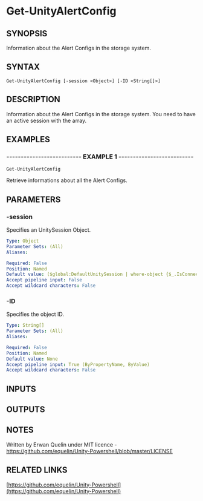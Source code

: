 # Get-UnityAlertConfig

## SYNOPSIS
Information about the Alert Configs in the storage system.

## SYNTAX

```
Get-UnityAlertConfig [-session <Object>] [-ID <String[]>]
```

## DESCRIPTION
Information about the Alert Configs in the storage system.
You need to have an active session with the array.

## EXAMPLES

### -------------------------- EXAMPLE 1 --------------------------
```
Get-UnityAlertConfig
```

Retrieve informations about all the Alert Configs.

## PARAMETERS

### -session
Specifies an UnitySession Object.

```yaml
Type: Object
Parameter Sets: (All)
Aliases: 

Required: False
Position: Named
Default value: ($global:DefaultUnitySession | where-object {$_.IsConnected -eq $true})
Accept pipeline input: False
Accept wildcard characters: False
```

### -ID
Specifies the object ID.

```yaml
Type: String[]
Parameter Sets: (All)
Aliases: 

Required: False
Position: Named
Default value: None
Accept pipeline input: True (ByPropertyName, ByValue)
Accept wildcard characters: False
```

## INPUTS

## OUTPUTS

## NOTES
Written by Erwan Quelin under MIT licence - https://github.com/equelin/Unity-Powershell/blob/master/LICENSE

## RELATED LINKS

[https://github.com/equelin/Unity-Powershell](https://github.com/equelin/Unity-Powershell)

